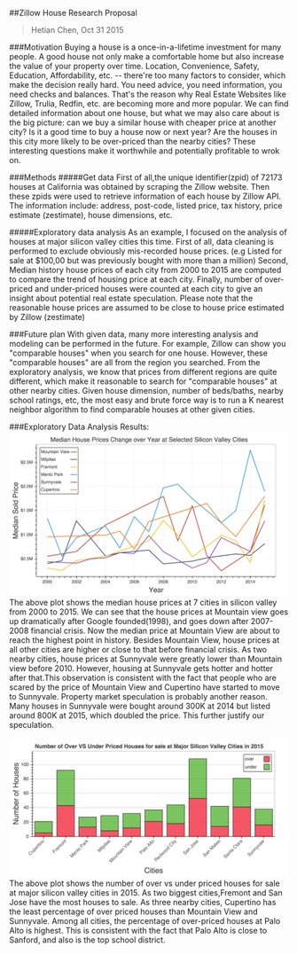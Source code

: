 ##Zillow House Research Proposal
> Hetian Chen, Oct 31 2015

###Motivation
Buying a house is a once-in-a-lifetime investment for many people. A good house not only make a comfortable home but also increase the value of your property over time. Location, Convenience, Safety, Education, Affordability, etc. -- there're too many factors to consider, which make the decision really hard. You need advice, you need information, you need checks and balances. That's the reason why Real Estate Websites like Zillow, Trulia, Redfin, etc. are becoming more and more popular. We can find detailed information about one house, but what we may also care about is the big picture: can we buy a similar house with cheaper price at another city? Is it a good time to buy a house now or next year? Are the houses in this city more likely to be over-priced than the nearby cities? These interesting questions make it worthwhile and potentially profitable to wrok on. 

###Methods
#####Get data
First of all,the unique identifier(zpid) of 72173 houses at California was obtained by scraping the Zillow website. Then these zpids were used to retrieve information of each house by Zillow API. The information include: address, post-code, listed price, tax history, price estimate (zestimate), house dimensions, etc. 

#####Exploratory data analysis
As an example, I focused on the analysis of houses at major silicon valley cities this time. First of all, data cleaning is performed to exclude obviously mis-recorded house prices. (e.g Listed for sale at $100,00 but was previously bought with more than a million) Second, Median history house prices of each city from 2000 to 2015 are computed to compare the trend of housing price at each city. Finally, number of over-priced and under-priced houses were counted at each city to give an insight about potential real estate speculation. Please note that the reasonable house prices are assumed to be close to house price estimated by Zillow (zestimate)

###Future plan
With given data, many more interesting analysis and modeling can be performed in the future. For example, Zillow can show you "comparable houses" when you search for one house. However, these "comparable houses" are all from the region you searched. From the exploratory analysis, we know that prices from different regions are quite different, which make it reasonable to search for "comparable houses" at other nearby cities. Given house dimension, number of beds/baths, nearby school ratings, etc, the most easy and brute force way is to run a K nearest neighbor algorithm to find comparable houses at other given cities.

###Exploratory Data Analysis Results:
![plot1](/plot1.png)
The above plot shows the median house prices at 7 cities in silicon valley from 2000 to 2015. We can see that the house prices at Mountain view goes up dramatically after Google founded(1998), and goes down after 2007-2008 financial crisis. Now the median price at Mountain View are about to reach the highest point in history. Besides Mountain View, house prices at all other cities are higher or close to that before financial crisis. As two nearby cities, house prices at Sunnyvale were greatly lower than Mountain view before 2010. However, housing at Sunnyvale gets hotter and hotter after that.This observation is consistent with the fact that people who are scared by the price of Mountain View and Cupertino have started to move to Sunnyvale. Property market speculation is probably another reason. Many houses in Sunnyvale were bought around 300K at 2014 but listed around 800K at 2015, which doubled the price. This further justify our speculation. 

![plot1](/plot2.png)
The above plot shows the number of over vs under priced houses for sale at major silicon valley cities in 2015. As two biggest cities,Fremont and San Jose have the most houses to sale. As three nearby cities, Cupertino has the least percentage of over priced houses than Mountain View and Sunnyvale. Among all cities, the percentage of over-priced houses at Palo Alto is highest. This is consistent with the fact that Palo Alto is close to Sanford, and also is the top school district. 




